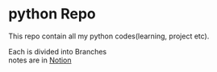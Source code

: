 # python Repo
This repo contain all my python codes(learning, project etc).

 Each is divided into Branches  
     notes are in [Notion ](https://www.notion.so/skreddy/Python-f263b269ccd64ecf815596bb128614b2)